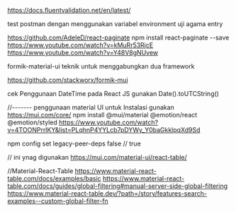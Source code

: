 https://docs.fluentvalidation.net/en/latest/

test postman dengan menggunakan variabel environment 
uji agama entry

<!-- 
Untuk Pagination
 -->
https://github.com/AdeleD/react-paginate
npm install react-paginate --save
https://www.youtube.com/watch?v=kMuRr53RjcE
https://www.youtube.com/watch?v=Y48V8gNUvew

formik-material-ui
teknik untuk menggabungkan dua framework

https://github.com/stackworx/formik-mui

cek Penggunaan DateTime pada React JS
gunakan Date().toUTCString()

//------- penggunaan material UI untuk 
Instalasi gunakan https://mui.com/core/
npm install @mui/material @emotion/react @emotion/styled
https://www.youtube.com/watch?v=4TOONPrrlKY&list=PLqhnP4YYLcb7pDYWy_Y0baGkklpqXd9Sd


npm config set legacy-peer-deps false  // true


// ini ynag digunakan
https://mui.com/material-ui/react-table/


//Material-React-Table 
https://www.material-react-table.com/docs/examples/basic
https://www.material-react-table.com/docs/guides/global-filtering#manual-server-side-global-filtering
https://www.material-react-table.dev/?path=/story/features-search-examples--custom-global-filter-fn